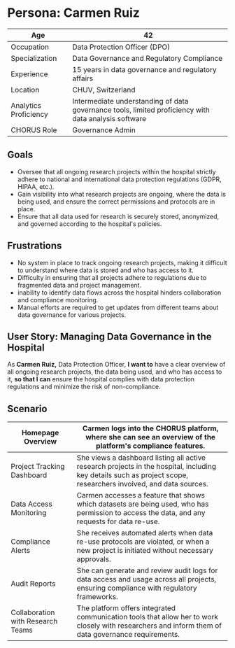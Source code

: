 # Persona: Carmen Ruiz


| Age | 42  |
| --- | --- |
| Occupation | Data Protection Officer (DPO) |
| Specialization | Data Governance and Regulatory Compliance |
| Experience | 15 years in data governance and regulatory affairs |
| Location | CHUV, Switzerland |
| Analytics Proficiency | Intermediate understanding of data governance tools, limited proficiency with data analysis software |
| CHORUS Role | Governance Admin |

## Goals

- Oversee that all ongoing research projects within the hospital strictly adhere to national and international data protection regulations (GDPR, HIPAA, etc.).
- Gain visibility into what research projects are ongoing, where the data is being used, and ensure the correct permissions and protocols are in place.
- Ensure that all data used for research is securely stored, anonymized, and governed according to the hospital's policies.

## Frustrations

- No system in place to track ongoing research projects, making it difficult to understand where data is stored and who has access to it.
- Difficulty in ensuring that all projects adhere to regulations due to fragmented data and project management.
- inability to identify data flows across the hospital hinders collaboration and compliance monitoring.
- Manual efforts are required to get updates from different teams about data governance for various projects.

## User Story: Managing Data Governance in the Hospital

As **Carmen Ruiz,** Data Protection Officer, **I want to** have a clear overview of all ongoing research projects, the data being used, and who has access to it, **so that I can** ensure the hospital complies with data protection regulations and minimize the risk of non-compliance.

## Scenario

| Homepage Overview | Carmen logs into the CHORUS platform, where she can see an overview of the platform's compliance features. |
| --- | --- |
| Project Tracking Dashboard | She views a dashboard listing all active research projects in the hospital, including key details such as project scope, researchers involved, and data sources. |
| Data Access Monitoring | Carmen accesses a feature that shows which datasets are being used, who has permission to access the data, and any requests for data re-use. |
| Compliance Alerts | She receives automated alerts when data re-use protocols are violated, or when a new project is initiated without necessary approvals. |
| Audit Reports | She can generate and review audit logs for data access and usage across all projects, ensuring compliance with regulatory frameworks. |
| Collaboration with Research Teams | The platform offers integrated communication tools that allow her to work closely with researchers and inform them of data governance requirements. |